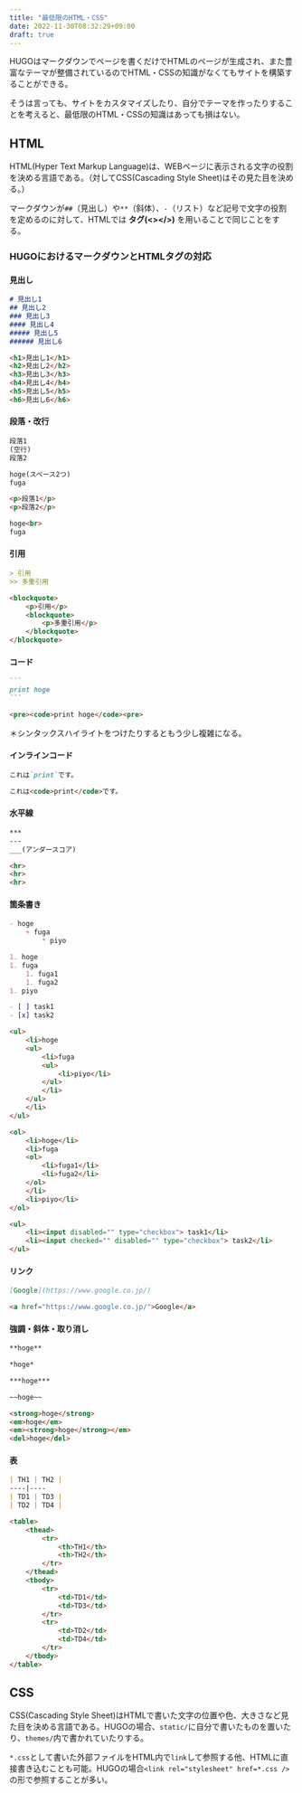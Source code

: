 ```yaml
---
title: "最低限のHTML・CSS"
date: 2022-11-30T08:32:29+09:00
draft: true
---
```


HUGOはマークダウンでページを書くだけでHTMLのページが生成され、また豊富なテーマが整備されているのでHTML・CSSの知識がなくてもサイトを構築することができる。

そうは言っても、サイトをカスタマイズしたり、自分でテーマを作ったりすることを考えると、最低限のHTML・CSSの知識はあっても損はない。


## HTML
HTML(Hyper Text Markup Language)は、WEBページに表示される文字の役割を決める言語である。（対してCSS(Cascading Style Sheet)はその見た目を決める。）

マークダウンが`##`（見出し）や`**`（斜体）、`-`（リスト）など記号で文字の役割を定めるのに対して、HTMLでは **タグ(<></>)** を用いることで同じことをする。


### HUGOにおけるマークダウンとHTMLタグの対応
#### 見出し
```md
# 見出し1
## 見出し2
### 見出し3
#### 見出し4
##### 見出し5
###### 見出し6
```
```html
<h1>見出し1</h1>
<h2>見出し2</h2>
<h3>見出し3</h3>
<h4>見出し4</h4>
<h5>見出し5</h5>
<h6>見出し6</h6>
```

#### 段落・改行
```md
段落1
(空行)
段落2

hoge(スペース2つ)
fuga
```
```html
<p>段落1</p>
<p>段落2</p>

hoge<br>
fuga
```

#### 引用
```md
> 引用
>> 多重引用
```
```html
<blockquote>
	<p>引用</p>
	<blockquote>
		<p>多重引用</p>
	</blockquote>
</blockquote>
```

#### コード
````md
```
print hoge
```
````
```html
<pre><code>print hoge</code><pre>
```
＊シンタックスハイライトをつけたりするともう少し複雑になる。

#### インラインコード
```md
これは`print`です。
```
```html
これは<code>print</code>です。
```

#### 水平線
```md
***
---
___(アンダースコア)
```
```html
<hr>
<hr>
<hr>
```

#### 箇条書き
```md
- hoge
	+ fuga
		* piyo

1. hoge
1. fuga
	1. fuga1
	1. fuga2
1. piyo

- [ ] task1
- [x] task2
```
```html
<ul>
	<li>hoge
	<ul>
		<li>fuga
		<ul>
			<li>piyo</li>
		</ul>
		</li>
	</ul>
	</li>
</ul>

<ol>
	<li>hoge</li>
	<li>fuga
	<ol>
		<li>fuga1</li>
		<li>fuga2</li>
	</ol>
	</li>
	<li>piyo</li>
</ol>

<ul>
	<li><input disabled="" type="checkbox"> task1</li>
	<li><input checked="" disabled="" type="checkbox"> task2</li>
</ul>
```

#### リンク
```md
[Google](https://www.google.co.jp/)
```
```html
<a href="https://www.google.co.jp/">Google</a>
```

#### 強調・斜体・取り消し
```md
**hoge**

*hoge*

***hoge***

~~hoge~~
```
```html
<strong>hoge</strong>
<em>hoge</em>
<em><strong>hoge</strong></em>
<del>hoge</del>
````

#### 表
```md
| TH1 | TH2 |
----|---- 
| TD1 | TD3 |
| TD2 | TD4 |
```
```html
<table>
	<thead>
		<tr>
			<th>TH1</th>
			<th>TH2</th>
		</tr>
	</thead>
	<tbody>
		<tr>
			<td>TD1</td>
			<td>TD3</td>
		</tr>
		<tr>
			<td>TD2</td>
			<td>TD4</td>
		</tr>
	</tbody>
</table>
```


## CSS
CSS(Cascading Style Sheet)はHTMLで書いた文字の位置や色、大きさなど見た目を決める言語である。HUGOの場合、`static/`に自分で書いたものを置いたり、`themes/`内で書かれていたりする。

`*.css`として書いた外部ファイルをHTML内で`link`して参照する他、HTMLに直接書き込むことも可能。HUGOの場合`<link rel="stylesheet" href=*.css />`の形で参照することが多い。

